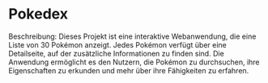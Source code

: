# Pokedex

Beschreibung:
Dieses Projekt ist eine interaktive Webanwendung, die eine Liste von 30 Pokémon anzeigt. 
Jedes Pokémon verfügt über eine Detailseite, auf der zusätzliche Informationen zu finden sind. 
Die Anwendung ermöglicht es den Nutzern, die Pokémon zu durchsuchen, ihre Eigenschaften zu erkunden und mehr über ihre Fähigkeiten zu erfahren.
